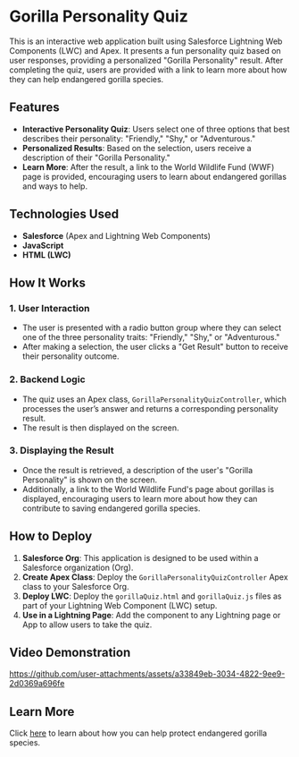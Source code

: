 # Gorilla Personality Quiz

This is an interactive web application built using Salesforce Lightning Web Components (LWC) and Apex. It presents a fun personality quiz based on user responses, providing a personalized "Gorilla Personality" result. After completing the quiz, users are provided with a link to learn more about how they can help endangered gorilla species.

## Features

- **Interactive Personality Quiz**: Users select one of three options that best describes their personality: "Friendly," "Shy," or "Adventurous."
- **Personalized Results**: Based on the selection, users receive a description of their "Gorilla Personality."
- **Learn More**: After the result, a link to the World Wildlife Fund (WWF) page is provided, encouraging users to learn about endangered gorillas and ways to help.

## Technologies Used

- **Salesforce** (Apex and Lightning Web Components)
- **JavaScript**
- **HTML (LWC)**

## How It Works

### 1. **User Interaction**
- The user is presented with a radio button group where they can select one of the three personality traits: "Friendly," "Shy," or "Adventurous."
- After making a selection, the user clicks a "Get Result" button to receive their personality outcome.

### 2. **Backend Logic**
- The quiz uses an Apex class, `GorillaPersonalityQuizController`, which processes the user’s answer and returns a corresponding personality result. 
- The result is then displayed on the screen.

### 3. **Displaying the Result**
- Once the result is retrieved, a description of the user's "Gorilla Personality" is shown on the screen.
- Additionally, a link to the World Wildlife Fund's page about gorillas is displayed, encouraging users to learn more about how they can contribute to saving endangered gorilla species.

## How to Deploy

1. **Salesforce Org**: This application is designed to be used within a Salesforce organization (Org).
2. **Create Apex Class**: Deploy the `GorillaPersonalityQuizController` Apex class to your Salesforce Org.
3. **Deploy LWC**: Deploy the `gorillaQuiz.html` and `gorillaQuiz.js` files as part of your Lightning Web Component (LWC) setup.
4. **Use in a Lightning Page**: Add the component to any Lightning page or App to allow users to take the quiz.

## Video Demonstration
https://github.com/user-attachments/assets/a33849eb-3034-4822-9ee9-2d0369a696fe

## Learn More

Click [here](https://www.worldwildlife.org/species/gorilla) to learn about how you can help protect endangered gorilla species.
